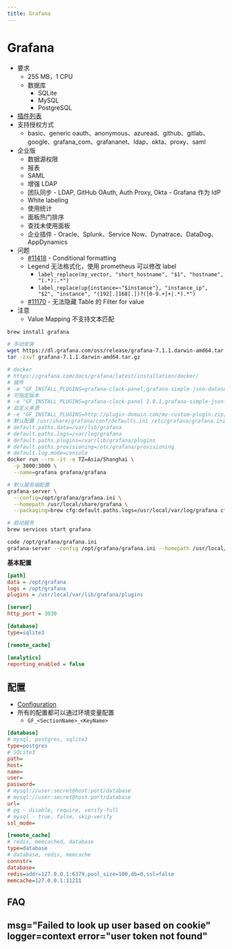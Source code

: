 ```yaml
---
title: Grafana
---
```


# Grafana

- 要求
  - 255 MB，1 CPU
  - 数据库
    - SQLite
    - MySQL
    - PostgreSQL
- [插件列表](https://grafana.com/grafana/plugins)
- 支持授权方式
  - basic、generic oauth、anonymous、azuread、github、gitlab、google、grafana_com、grafananet、ldap、okta、proxy、saml
- 企业版
  - 数据源权限
  - 报表
  - SAML
  - 增强 LDAP
  - 团队同步 - LDAP, GitHub OAuth, Auth Proxy, Okta - Grafana 作为 IdP
  - White labeling
  - 使用统计
  - 面板热门排序
  - 查找未使用面板
  - 企业插件 - Oracle、Splunk、Service Now、Dynatrace、DataDog、AppDynamics
- 问题
  - [#11418](https://github.com/grafana/grafana/issues/11418) - Conditional formatting
  - Legend 无法格式化，使用 prometheus 可以修改 label
    - `label_replace(my_vector, "short_hostname", "$1", "hostname", "(.*):.*")`
    - `label_replace(up{instance=~"$instance"}, "instance_ip", "$2", "instance", "(192[.]168[.])?([0-9.+]+|.*).*")`
  - [#11170](https://github.com/grafana/grafana/issues/11170) - 无法隐藏 Table 的 Filter for value
- 注意
  - Value Mapping 不支持文本匹配

```bash
brew install grafana

# 手动安装
wget https://dl.grafana.com/oss/release/grafana-7.1.1.darwin-amd64.tar.gz
tar -zxvf grafana-7.1.1.darwin-amd64.tar.gz

# docker
# https://grafana.com/docs/grafana/latest/installation/docker/
# 插件
# -e "GF_INSTALL_PLUGINS=grafana-clock-panel,grafana-simple-json-datasource"
# 可指定版本
# -e "GF_INSTALL_PLUGINS=grafana-clock-panel 1.0.1,grafana-simple-json-datasource 1.3.5"
# 自定义来源
# -e "GF_INSTALL_PLUGINS=http://plugin-domain.com/my-custom-plugin.zip;custom-plugin"
# 默认配置 /usr/share/grafana/conf/defaults.ini /etc/grafana/grafana.ini
# default.paths.data=/var/lib/grafana
# default.paths.logs=/var/log/grafana
# default.paths.plugins=/var/lib/grafana/plugins
# default.paths.provisioning=/etc/grafana/provisioning
# default.log.mode=console
docker run --rm -it -e TZ=Asia/Shanghai \
  -p 3000:3000 \
  --name=grafana grafana/grafana

# 默认服务端配置
grafana-server \
  --config=/opt/grafana/grafana.ini \
  --homepath /usr/local/share/grafana \
  --packaging=brew cfg:default.paths.logs=/usr/local/var/log/grafana cfg:default.paths.data=/usr/local/var/lib/grafana cfg:default.paths.plugins=/usr/local/var/lib/grafana/plugins

# 启动服务
brew services start grafana

code /opt/grafana/grafana.ini
grafana-server --config /opt/grafana/grafana.ini --homepath /usr/local/share/grafana --packaging=brew
```

**基本配置**

```ini
[path]
data = /opt/grafana
logs = /opt/grafana
plugins = /usr/local/var/lib/grafana/plugins

[server]
http_port = 3030

[database]
type=sqlite3

[remote_cache]

[analytics]
reporting_enabled = false
```

## 配置

- [Configuration](https://grafana.com/docs/grafana/latest/administration/configuration/)
- 所有的配置都可以通过环境变量配置
  - `GF_<SectionName>_<KeyName>`

```ini
[database]
# mysql, postgres, sqlite3
type=postgres
# SQLite3
path=
host=
name=
user=
password=
# mysql://user:secret@host:port/database
# mysql://user:secret@host:port/database
url=
# pg - disable, require, verify-full
# mysql - true, false, skip-verify
ssl_mode=

[remote_cache]
# redis, memcached, database
type=database
# database, redis, memcache
connstr=
database=
redis=addr=127.0.0.1:6379,pool_size=100,db=0,ssl=false
memcache=127.0.0.1:11211
```

## FAQ

## msg="Failed to look up user based on cookie" logger=context error="user token not found"
